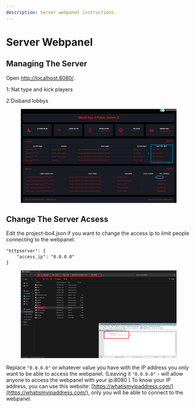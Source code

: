 ```yaml
---
description: Server webpanel instructions.
---
```


# Server Webpanel

## Managing The Server

Open [http://localhost:8080/](http://localhost:8080/).

1: Nat type and kick players

2:Disband lobbys

<figure><img src="../.gitbook/assets/Webpannel small most important explanation.png" alt=""><figcaption></figcaption></figure>

## Change The Server Acsess

Edit the project-bo4.json if you want to change the access ip to limit people connecting to the webpanel.

```
"httpserver": {
    "access_ip": "0.0.0.0"
}
```

<figure><img src="../.gitbook/assets/Webpannel IP.png" alt=""><figcaption></figcaption></figure>

Replace `"0.0.0.0"` or whatever value you have with the IP address you only want to be able to access the webpanel. (Leaving it `"0.0.0.0"` - will allow anyone to access the webpanel with your ip:8080 ) To know your IP address, you can use this website: [https://whatismyipaddress.com/](https://whatismyipaddress.com/), only you will be able to connect to the webpanel.
